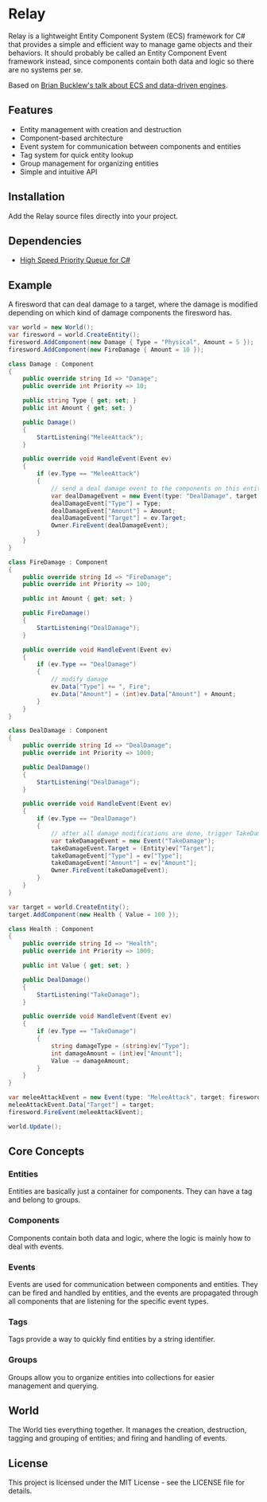 # Relay

Relay is a lightweight Entity Component System (ECS) framework for C# that provides a simple and efficient way to manage game objects and their behaviors. It should probably be called an Entity Component Event framework instead, since components contain both data and logic so there are no systems per se.

Based on [Brian Bucklew's talk about ECS and data-driven engines](https://www.youtube.com/watch?v=U03XXzcThGU).

## Features

- Entity management with creation and destruction
- Component-based architecture
- Event system for communication between components and entities
- Tag system for quick entity lookup
- Group management for organizing entities
- Simple and intuitive API

## Installation

Add the Relay source files directly into your project.

## Dependencies

- [High Speed Priority Queue for C#](https://github.com/BlueRaja/High-Speed-Priority-Queue-for-C-Sharp)

## Example

A firesword that can deal damage to a target, where the damage is modified depending on which kind of damage components the firesword has.

```csharp
var world = new World();
var firesword = world.CreateEntity();
firesword.AddComponent(new Damage { Type = "Physical", Amount = 5 });
firesword.AddComponent(new FireDamage { Amount = 10 });

class Damage : Component
{
    public override string Id => "Damage";
    public override int Priority => 10;

    public string Type { get; set; }
    public int Amount { get; set; }

    public Damage()
    {
        StartListening("MeleeAttack");
    }

    public override void HandleEvent(Event ev)
    {
        if (ev.Type == "MeleeAttack")
        {
            // send a deal damage event to the components on this entity
            var dealDamageEvent = new Event(type: "DealDamage", target: Owner);
            dealDamageEvent["Type"] = Type;
            dealDamageEvent["Amount"] = Amount;
            dealDamageEvent["Target"] = ev.Target;
            Owner.FireEvent(dealDamageEvent);
        }
    }
}

class FireDamage : Component
{
    public override string Id => "FireDamage";
    public override int Priority => 100;

    public int Amount { get; set; }

    public FireDamage()
    {
        StartListening("DealDamage");
    }

    public override void HandleEvent(Event ev)
    {
        if (ev.Type == "DealDamage")
        {
            // modify damage
            ev.Data["Type"] += ", Fire";
            ev.Data["Amount"] = (int)ev.Data["Amount"] + Amount;
        }
    }
}

class DealDamage : Component
{
    public override string Id => "DealDamage";
    public override int Priority => 1000;

    public DealDamage()
    {
        StartListening("DealDamage");
    }

    public override void HandleEvent(Event ev)
    {
        if (ev.Type == "DealDamage")
        {
            // after all damage modifications are done, trigger TakeDamage event
            var takeDamageEvent = new Event("TakeDamage");
            takeDamageEvent.Target = (Entity)ev["Target"];
            takeDamageEvent["Type"] = ev["Type"];
            takeDamageEvent["Amount"] = ev["Amount"];
            Owner.FireEvent(takeDamageEvent);
        }
    }
}

var target = world.CreateEntity();
target.AddComponent(new Health { Value = 100 });

class Health : Component
{
    public override string Id => "Health";
    public override int Priority => 1000;

    public int Value { get; set; }

    public DealDamage()
    {
        StartListening("TakeDamage");
    }

    public override void HandleEvent(Event ev)
    {
        if (ev.Type == "TakeDamage")
        {
            string damageType = (string)ev["Type"];
            int damageAmount = (int)ev["Amount"];
            Value -= damageAmount;
        }
    }
}

var meleeAttackEvent = new Event(type: "MeleeAttack", target: firesword);
meleeAttackEvent.Data["Target"] = target;
firesword.FireEvent(meleeAttackEvent);

world.Update();
```

## Core Concepts

### Entities

Entities are basically just a container for components. They can have a tag and belong to groups.

### Components

Components contain both data and logic, where the logic is mainly how to deal with events.

### Events

Events are used for communication between components and entities. They can be fired and handled by entities, and the events are propagated through all components that are listening for the specific event types.

### Tags

Tags provide a way to quickly find entities by a string identifier.

### Groups

Groups allow you to organize entities into collections for easier management and querying.

## World

The World ties everything together. It manages the creation, destruction, tagging and grouping of entities; and firing and handling of events.

## License

This project is licensed under the MIT License - see the LICENSE file for details.
